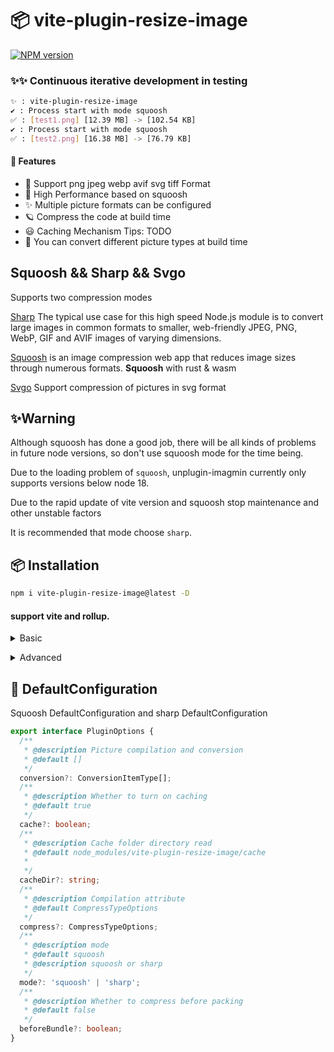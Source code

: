 # 📦 vite-plugin-resize-image

[![NPM version](https://img.shields.io/npm/v/vite-plugin-resize-image?color=a1b858&label=)](https://www.npmjs.com/package/vite-plugin-resize-image)

### ✨✨ Continuous iterative development in testing

```bash
✨ : vite-plugin-resize-image
✔ : Process start with mode squoosh
✅ : [test1.png] [12.39 MB] -> [102.54 KB]
✔ : Process start with mode squoosh
✅ : [test2.png] [16.38 MB] -> [76.79 KB]
```

#### 🌈 Features

- 🍰 Support png jpeg webp avif svg tiff Format
- 🦾 High Performance based on squoosh
- ✨ Multiple picture formats can be configured
- 🪐 Compress the code at build time
- 😃 Caching Mechanism Tips: TODO
- 🌈 You can convert different picture types at build time

## Squoosh && Sharp && Svgo

Supports two compression modes

[Sharp](https://github.com/lovell/sharp) The typical use case for this high speed Node.js module is to convert large images in common formats to smaller, web-friendly JPEG, PNG, WebP, GIF and AVIF images of varying dimensions.

[Squoosh](https://github.com/GoogleChromeLabs/squoosh) is an image compression web app that reduces image sizes through numerous formats.
**Squoosh** with rust & wasm

[Svgo](https://github.com/svg/svgo) Support compression of pictures in svg format

## ✨Warning

Although squoosh has done a good job, there will be all kinds of problems in future node versions, so don't use squoosh mode for the time being.

Due to the loading problem of `squoosh`, unplugin-imagmin currently only supports versions below node 18.

Due to the rapid update of vite version and squoosh stop maintenance and other unstable factors

It is recommended that mode choose `sharp`.

## 📦 Installation

```bash
npm i vite-plugin-resize-image@latest -D
```

#### support vite and rollup.

<details>
<summary>Basic</summary><br>

```ts
import { defineConfig } from 'vite';
import vue from '@vitejs/plugin-vue';
import ResizeImage from 'vite-plugin-resize-image/vite';
// https://vitejs.dev/config/
export default defineConfig({
  plugins: [vue(), ResizeImage()],
});
```

<br></details>

<details>
<summary>Advanced</summary><br>

```ts
iimport { defineConfig } from 'vite';
import vue from '@vitejs/plugin-vue';
import ResizeImage from 'vite-plugin-resize-image/vite';
import path from 'path';
// https://vitejs.dev/config/
export default defineConfig({
  plugins: [
    vue(),
    ResizeImage({
      // Default mode sharp. support squoosh and sharp
      mode: 'squoosh',
      beforeBundle: true,
      // Default configuration options for compressing different pictures
      compress: {
        jpg: {
          quality: 10,
        },
        jpeg: {
          quality: 10,
        },
        png: {
          quality: 10,
        },
        webp: {
          quality: 10,
        },
      },
      conversion: [
        { from: 'jpeg', to: 'webp' },
        { from: 'png', to: 'webp' },
        { from: 'JPG', to: 'jpeg' },
      ],
    }),
  ],
});

```

<br></details>

## 🌸 DefaultConfiguration

Squoosh DefaultConfiguration and sharp DefaultConfiguration

```typescript
export interface PluginOptions {
  /**
   * @description Picture compilation and conversion
   * @default []
   */
  conversion?: ConversionItemType[];
  /**
   * @description Whether to turn on caching
   * @default true
   */
  cache?: boolean;
  /**
   * @description Cache folder directory read
   * @default node_modules/vite-plugin-resize-image/cache
   *
   */
  cacheDir?: string;
  /**
   * @description Compilation attribute
   * @default CompressTypeOptions
   */
  compress?: CompressTypeOptions;
  /**
   * @description mode
   * @default squoosh
   * @description squoosh or sharp
   */
  mode?: 'squoosh' | 'sharp';
  /**
   * @description Whether to compress before packing
   * @default false
   */
  beforeBundle?: boolean;
}
```
